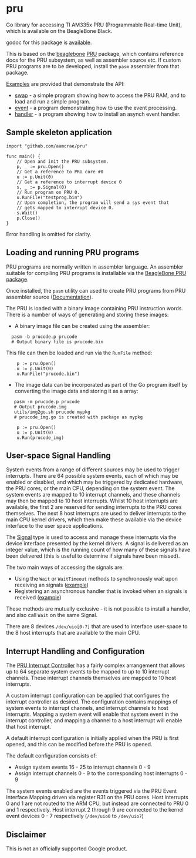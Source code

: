 # pru
Go library for accessing TI AM335x PRU (Programmable Real-time Unit), which is
available on the BeagleBone Black.

godoc for this package is [available](https://godoc.org/github.com/aamcrae/pru).

This is based on the [beaglebone](https://beagleboard.org/black) [PRU](https://github.com/beagleboard/am335x_pru_package)
package, which contains reference docs for the PRU subsystem, as well as assembler source etc.
If custom PRU programs are to be developed, install the ```pasm``` assembler from that package.

[Examples](https://github.com/aamcrae/pru/tree/main/examples) are provided that demonstrate
the API:
 - [swap](https://github.com/aamcrae/pru/tree/main/examples/swap) - a simple program showing how to access
the PRU RAM, and to load and run a simple program.
 - [event](https://github.com/aamcrae/pru/tree/main/examples/event) - a program demonstrating how to use the event processing.
 - [handler](https://github.com/aamcrae/pru/tree/main/examples/handler) - a program showing how to install an asynch event handler.

## Sample skeleton application

```
import "github.com/aamcrae/pru"

func main() {
	// Open and init the PRU subsystem.
	p, _ := pru.Open()
	// Get a reference to PRU core #0
	u := p.Unit(0)
	// Get a reference to interrupt device 0
	s, _ := p.Signal(0)
	// Run program on PRU 0.
	u.RunFile("testprog.bin")
	// Upon completion, the program will send a sys event that
	// gets mapped to interrupt device 0.
	s.Wait()
	p.Close()
}
```

Error handling is omitted for clarity.

## Loading and running PRU programs

PRU programs are normally written in assembler language. An assembler suitable for
compiling PRU programs is installable via the [BeagleBone PRU package](https://github.com/beagleboard/am335x_pru_package).

Once installed, the ```pasm``` utility can used to create PRU programs from PRU assembler source ([Documentation](https://github.com/beagleboard/am335x_pru_package/blob/master/am335xPruReferenceGuide.pdf)).

The PRU is loaded with a binary image containing PRU instruction words.
There is a number of ways of generating and storing these images:
 - A binary image file can be created using the assembler:
```
  pasm -b prucode.p prucode
  # Output binary file is prucode.bin
```
This file can then be loaded and run via the ```RunFile``` method:
```
	p := pru.Open()
	u := p.Unit(0)
	u.RunFile("prucode.bin")
```
 - The image data can be incorporated as part of the Go program itself by converting the
image data and storing it as a array:
```
   pasm -m prucode.p prucode
   # Output prucode.img
   utils/img2go.sh prucode mypkg
   # prucode_img.go is created with package as mypkg
```
```
	p := pru.Open()
	u := p.Unit(0)
	u.Run(prucode_img)
```
## User-space Signal Handling

System events from a range of different sources may be used to trigger
interrupts. There are 64 possible system events, each of which may be enabled or disabled, and
which may be triggered by dedicated hardware, the PRU cores, or the main CPU, depending on the system event.
The system events are mapped to 10 interrupt channels, and these channels may then be mapped to
10 host interrupts.
Whilst 10 host interrupts are available, the first 2 are reserved for sending interrupts to the PRU cores
themselves. The next 8 host interrupts are used to deliver interrupts to the main CPU kernel drivers,
which then make these available via the device interface to the user space applications.

The [Signal](https://pkg.go.dev/github.com/aamcrae/pru#Signal)
type is used to access and manage these interrupts via the device interface presented by the kernel drivers.
A signal is delivered as an integer value, which is the running count of
how many of these signals have been delivered (this is useful to determine if
signals have been missed).

The two main ways of accessing the signals are:
 - Using the ```Wait``` or ```WaitTimeout``` methods to synchronously
wait upon receiving an signals ([example](https://github.com/aamcrae/pru/blob/main/examples/event/event.go))
 - Registering an asynchronous handler that is invoked when an signals is received ([example](https://github.com/aamcrae/pru/blob/main/examples/handler/handler.go))

These methods are mutually exclusive - it is not possible to install a handler, and also call ```Wait```
on the same Signal.

There are 8 devices ```/dev/uio[0-7]``` that are used to interface user-space to the 8 host interrupts that
are available to the main CPU.

## Interrupt Handling and Configuration

The [PRU Interrupt Controller](https://elinux.org/PRUSSv2_Interrupt_Controller) has a
fairly complex arrangement that allows up to 64 separate system events to be mapped to
up to 10 interrupt channels. These interrupt channels themselves are mapped to
10 host interrupts.

A custom interrupt configuration can be applied that configures the interrupt controller
as desired. The configuration contains mappings of system events to interrupt channels, and
interrupt channels to host interrupts. Mapping a system event will enable that system event
in the interrupt controller, and mapping a channel to a host interrupt will enable that
host interrupt.

A default interrupt configuration is initially applied when the PRU is first opened,
and this can be modified before the PRU is opened.

The default configuration consists of:
 - Assign system events 16 - 25 to interrupt channels 0 - 9
 - Assign interrupt channels 0 - 9 to the corresponding host interrupts 0 - 9

The system events enabled are the events triggered via the PRU Event Interface Mapping
driven via register R31 on the PRU cores.
Host interrupts 0 and 1 are not routed to the ARM CPU, but instead are connected to PRU 0 and 1 respectively.
Host interrupt 2 through 9 are connected to the kernel event devices 0 - 7 respectively (```/dev/uio0``` to ```/dev/uio7```)

## Disclaimer

This is not an officially supported Google product.
